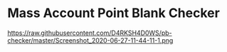 # Mass Account Point Blank Checker

https://raw.githubusercontent.com/D4RKSH4D0WS/pb-checker/master/Screenshot_2020-06-27-11-44-11-1.png

